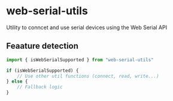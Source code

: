 # web-serial-utils

Utility to conncet and use serial devices using the Web Serial API


## Feaature detection

```typescript
import { isWebSerialSupported } from "web-serial-utils"

if (isWebSerialSupported) {
    // Use other util functions (connect, read, write...)
} else {
    // Fallback logic
}

```
